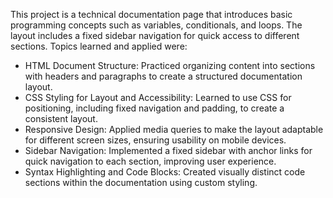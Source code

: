 This project is a technical documentation page that introduces basic programming concepts such as variables, conditionals, and loops. The layout includes a fixed sidebar navigation for quick access to different sections. Topics learned and applied were:
- HTML Document Structure: Practiced organizing content into sections with headers and paragraphs to create a structured documentation layout.
- CSS Styling for Layout and Accessibility: Learned to use CSS for positioning, including fixed navigation and padding, to create a consistent layout.
- Responsive Design: Applied media queries to make the layout adaptable for different screen sizes, ensuring usability on mobile devices.
- Sidebar Navigation: Implemented a fixed sidebar with anchor links for quick navigation to each section, improving user experience.
- Syntax Highlighting and Code Blocks: Created visually distinct code sections within the documentation using custom styling.
